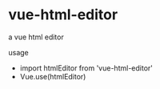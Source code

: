 # vue-html-editor
a vue html editor

usage

* import htmlEditor from 'vue-html-editor'
* Vue.use(htmlEditor)